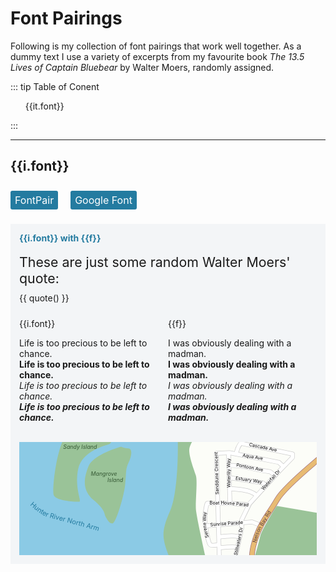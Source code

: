 # Font Pairings
Following is my collection of font pairings that work well together. As a dummy text I use a variety of excerpts from my favourite book *The 13.5 Lives of Captain Bluebear* by Walter Moers, randomly assigned. 

::: tip Table of Conent
 <ul id="toc" >
 <li v-for="it in items"><a v-bind:href="'#' + it.font">{{it.font}}</a></li>
 </ul>
 :::

<div id="fp">
    <div v-for="i in items">
    <hr />
        <h2 :id="i.font" class="th3" v-bind:style="{fontFamily: i.font}">{{i.font}} </h2>
        <a v-if="i.fontpair !== ''" class="button" target="_blank" v-bind:href="i.fontpair">FontPair</a>
        <a v-if="i.google !== ''" class="button" target="_blank" v-bind:href="i.google">Google Font</a>
        <div class="fpair" v-for="f in i.pairsWith">
            <p class="bothFonts">{{i.font}} with {{f}}</p>
             <div class="title" v-bind:style="{fontFamily: i.font, fontWeight:500}">These are just some random Walter Moers' quote: </div>
            <div class="pairW" v-bind:style="{fontFamily: f, fontWeight:500}"> {{ quote() }}</div>  
            <div class="font1" v-bind:style="{fontFamily: i.font}">
            <p>{{i.font}} </p>
            <p>
            Life is too precious to be left to chance. <br />
            <b>Life is too precious to be left to chance.</b><br />
            <i>Life is too precious to be left to chance.</i><br />
            <b><i>Life is too precious to be left to chance.</i></b>
            </p>
            </div>
            <div class="font2" v-bind:style="{fontFamily: f}">
            <p>{{f}}</p>
            <p>I was obviously dealing with a madman.<br />
            <b>I was obviously dealing with a madman.</b><br />
            <i>I was obviously dealing with a madman.</i><br />
            <b><i>I was obviously dealing with a madman.</i></b>
            </p></div>
            <div style="clear:both"></div>
            <br />
            <svg version="1.1" xmlns="http://www.w3.org/2000/svg" xmlns:xlink="http://www.w3.org/1999/xlink" x="0px" y="0px" viewBox="0 3 650 247" style="enable-background:new 0 0 960 251.3;" xml:space="preserve">
            <style type="text/css">
              .st0{fill:#8BCAE5;}
              .st1{fill:#9AC398;}
              .st2{fill:#FCFDF8;}
              .st3{fill:none;stroke:#CCCCCC;stroke-width:10;stroke-linejoin:round;stroke-miterlimit:10;}
              .st4{fill:none;stroke:#FFFFFF;stroke-width:8;stroke-linejoin:round;stroke-miterlimit:10;}
              .st5{fill:none;stroke:#9C6D7E;stroke-width:12;stroke-miterlimit:10;}
              .st6{fill:none;stroke:#E8BB73;stroke-width:10;stroke-miterlimit:10;}
              .st7{font-size:12px; font-style: italic;}
              .st8{font-family:Open Sans;font-size:11pt; fill:#000000;}
              .st9{font-size:10px; fill:#000000;}
              .st10{font-size:11px; fill:#553A44;}
            </style>
            <g id="water">
              <rect id="XMLID_6_" y="0.6" class="st0" width="960" height="250.8"/>
            </g>
            <g id="water_label">
                <path id="XMLID_x5F_98_x5F_" fill="none" d="M8.5,125.8c0,0,32,36,56.5,42.3s93.5,24.6,110.5,30.5"/>
              <text id="XMLID_99_">	<textPath  xlink:href="#XMLID_x5F_98_x5F_" startOffset="11.2793%">
            <tspan v-bind:style="{fontFamily: f}" style="font-size:11pt" fill="#247BA0">Hunter River North Arm</tspan>	</textPath>
            </text>
            </g>
            <!--g id="title">
              <rect id="XMLID_15_" y="214.1" fill="#ffffff" width="300" height="37.6"/>
              <text id="XMLID_97_" transform="matrix(1 0 0 1 8.5 239.0738)" class="st8">Section of Port Hunter, Newcastle, Australia</text>
            </g-->
            <g id="green">
              <path id="XMLID_3_" class="st1" d="M222.3,13.1c0,0-60.3,16.7-70.7,42.3c-10.3,25.7-15.3,53,11,74.7s22.3,30,26.7,37.3
                c4.3,7.3,8.3,14.3,15,13.3c6.7-1,24-57.2,27-83.8s0.7-34.9,7.3-48.2c6.7-13.3,9.7-30.7,0-31.7C229,16.1,222.3,13.1,222.3,13.1z"/>
              <path id="XMLID_18_" class="st1" d="M346.4,1.1c0.9,41-2,119.9-16.8,152.5c-17.3,38.3-15.3,53.1-13,65.7
                c2.3,12.7,10.3,32.8,10.3,32.8h632V1.1H346.4z"/>
              <path id="XMLID_19_" class="st1" d="M94.8,1.1C78.7,38.1,72.2,106.9,75,118.2c3.7,14.7,52,16.1,56.7,15.1c4.7-1-11.3-31.1-3-71.1
                C137,22.2,190,10.6,197,7.6c2-0.9,3.4-3.6,4.7-6.6H94.8z"/>
            </g>
            <g id="green_label">
                <text id="XMLID_1_" fill="#355834" transform="matrix(1 0 0 1 156.5 76.4084)"><tspan x="0" y="0" class="st7" v-bind:style="{fontFamily: f}">Mangrove </tspan><tspan x="36" y="14.4" fill="#355834" class="st7" v-bind:style="{fontFamily: f}">Island</tspan></text>
                <text id="XMLID_12_" fill="#355834" transform="matrix(1 0 0 1 96 18.6)" class="st7" v-bind:style="{fontFamily: f}">Sandy Island</text>
            </g>
            <g id="urban">
              <path id="XMLID_17_" class="st2" d="M378.6,1.1c-2.6,4-5.1,9.2-6.6,14.5c-3.7,13.7,10.3,49.1,14,60.7c3.7,11.7-1.3,56.9,0,73.9
                s20.3,101.4,20.3,101.4l108.7-0.1c0,0,8-27.1,11.3-42.1c3.3-15,36.3-66.7,36.3-66.7L960,210.2L959.8,1.1H378.6z"/>
            </g>
            <g id="streets_outline">
              <polyline id="XMLID_93_" class="st3" points="577,56.7 567.3,47.4 459.3,26.4 430.7,27.7 437,251.5 	"/>
              <path id="XMLID_92_" class="st3" d="M472.7,251.3l13.3-59.9v-18.3l17.6-35.7l60.7-66.7l32.7-34v-7.7L483.9,5.7c0,0-5.9,8-7.5,14
                s-3.4,9.8-3.4,9.8"/>
              <line id="XMLID_91_" class="st3" x1="457.3" y1="26.4" x2="460.3" y2="135.4"/>
              <path id="XMLID_90_" class="st3" d="M436.1,226.8c0,0-16.2,4.3-19.5,0c-2.2-2.9-7.5-21.5-9.9-41c-1.3-10.3-1.8-16.8-0.7-25.4
                c3.3-24.7,4.7-23.3,4.7-23.3H463l38.7,3.5"/>
              <polyline id="XMLID_89_" class="st3" points="529.3,185.4 508.7,177.7 406.6,186.5 	"/>
              <path id="XMLID_88_" class="st3" d="M435.8,210.4c0,0,24.8-3,33.8-2s12.8,2.1,12.8,2.1"/>
              <path id="XMLID_87_" class="st3" d="M436.5,234.1c0,0,29.8-2.7,34.2-1.7c4.3,1,6.3,1.9,6.3,1.9"/>
              <path id="XMLID_86_" class="st3" d="M459.6,105.1c0,0,33.9,1.7,46.1,7c12.3,5.3,13.4,8.7,13.4,8.7"/>
              <polyline id="XMLID_85_" class="st3" points="457.3,80.7 532.3,92.4 539.5,99.1 	"/>
              <path id="XMLID_84_" class="st3" d="M455.5,53.7c0,0,30.8,1,46.5,5.3c15.7,4.3,46.3,9,46.3,9l10.8,8.3"/>
            </g>
            <g id="streets_stroke">
                <polyline id="XMLID_95_" class="st4" points="577,56.7 567.3,47.4 459.3,26.4 430.7,27.7 437,251.5 	"/>
              <path id="XMLID_7_" class="st4" d="M472.2,251.3l13.8-59.9v-18.3l17.1-35.7l61-66.7l33-34v-7.7L483.4,5.7c0,0-5.4,8-7,14
                s-3.4,9.8-3.4,9.8"/>
            <line id="XMLID_94_" class="st4" x1="457.3" y1="26.4" x2="460.3" y2="135.4"/>
            <path id="XMLID_13_" class="st4" d="M436.1,226.8c0,0-16.2,4.3-19.5,0c-2.2-2.8-7.5-21.1-9.9-40.3c-1.3-10.1-1.8-17.3-0.7-25.7
                c3.3-24.3,4.7-23.7,4.7-23.7H463l38.5,3.6"/>
            <polyline id="XMLID_8_" class="st4" points="527.8,184.9 508.7,177.7 406.6,186.5 	"/>
            <path id="XMLID_10_" class="st4" d="M435.8,210.4c0,0,24.8-3,33.8-2s12.8,2.1,12.8,2.1"/>
            <path id="XMLID_11_" class="st4" d="M436.5,234.1c0,0,29.8-2.7,34.2-1.7c4.3,1,6.3,1.9,6.3,1.9"/>
            <path id="XMLID_9_" class="st4" d="M459.6,105.1c0,0,33.9,1.7,46.1,7c12.3,5.3,13.4,8.7,13.4,8.7"/>
            <polyline id="XMLID_14_" class="st4" points="457.3,80.7 532.3,92.4 539.5,99.1 	"/>
            <path id="XMLID_16_" class="st4" d="M457.3,54.2c0,0,29,0.5,44.7,4.9c15.7,4.3,46.3,9,46.3,9l10.8,8.3"/>
            </g>
            <g id="highway_outline">
              <path id="XMLID_4_" class="st5" d="M707.3-2.9c0,0-122.3,95.3-143.7,131.5c-21.3,36.2-31.8,44.5-43.6,74.9
                c-11.8,30.3-11.5,47.9-11.5,47.9"/>
            </g>
            <g id="highway_stroke">
              <path id="XMLID_96_" class="st6" d="M707.3-2.9c0,0-122.3,95.3-143.7,131.5c-21.3,36.2-31.8,44.5-43.6,74.9
                c-11.8,30.3-11.5,47.9-11.5,47.9"/>
            </g>
            <g id="streets_label">
                <text id="XMLID_100_" transform="matrix(0.9783 0.2072 -0.2072 0.9783 501.6785 11.6367)" class="st9" v-bind:style="{fontFamily: i.font}">Cascade Ave</text>
              <text id="XMLID_101_" transform="matrix(0.9854 0.1701 -0.1701 0.9854 487.6573 35.036)" class="st9" v-bind:style="{fontFamily: i.font}">Aqua Ave</text>
              <text id="XMLID_102_" transform="matrix(0.9814 0.1918 -0.1918 0.9814 473.8165 56.0929)" class="st9" v-bind:style="{fontFamily: i.font}">Pontoon Ave</text>
              <text id="XMLID_103_" transform="matrix(0.9895 0.1443 -0.1443 0.9895 472.1671 85.1794)" class="st9"v-bind:style="{fontFamily: i.font}">Estuary Way</text>
              <text id="XMLID_104_" transform="matrix(0.6673 -0.7448 0.7448 0.6673 533.5025 108.9447)" class="st9" v-bind:style="{fontFamily: i.font}">Waterfall Dr</text>
              <text id="XMLID_105_" transform="matrix(-5.572253e-003 -1 1 -5.572253e-003 461.2362 102.6934)" class="st9" v-bind:style="{fontFamily: i.font}">Waterlily Way</text>
              <text id="XMLID_106_" transform="matrix(-2.668273e-002 -0.9996 0.9996 -2.668273e-002 435.8367 117.8567)" class="st9" v-bind:style="{fontFamily: i.font}">Sanddune Crescent</text>
              <path id="XMLID_x5F_42_x5F__1_" fill="none" d="M415,140.1h48l38.4,3.8"/>
              <text id="XMLID_39_">	<textPath  xlink:href="#XMLID_x5F_42_x5F__1_" startOffset="1.0742%">
            <tspan  class="st9" v-bind:style="{fontFamily: i.font}">Boat House Parade</tspan>	</textPath>
            </text>
              <text id="XMLID_40_" transform="matrix(0.9973 -7.374790e-002 7.374790e-002 0.9973 417.5821 187.2032)" class="st9" v-bind:style="{fontFamily: i.font}">Sunrise Parade</text>
              <path id="XMLID_x5F_44_x5F_" fill="none" d="M417.6,224.8c0,0-8.1-28.3-8.8-35s-1-34.9,0-37.7s4.1-13.2,4.1-13.2"/>
              <text id="XMLID_41_">	<textPath  xlink:href="#XMLID_x5F_44_x5F_" startOffset="15.4948%">
            <tspan  class="st9" v-bind:style="{fontFamily: i.font}">Serene Way</tspan>	</textPath>
            </text>
              <text id="XMLID_43_" transform="matrix(0.21 -0.9777 0.9777 0.21 475.817 251.338)" class="st9" v-bind:style="{fontFamily: i.font}">Stillwaters Dr</text>
            </g>
            <g id="highway_label">
                <path id="XMLID_x5F_47_x5F_" fill="none" d="M512.3,246.6c0,0,8.3-40.8,13.8-50s24-40.5,24-40.5"/>
              <text id="XMLID_45_">	<textPath  xlink:href="#XMLID_x5F_47_x5F_" startOffset="23.7305%">
            <tspan  class="st10" v-bind:style="{fontFamily: i.font}">Nelson Bay Rd</tspan>	</textPath>
            </text>
            </g>
            </svg>
        </div>
    </div>
</div>

<script src="https://ajax.googleapis.com/ajax/libs/webfont/1.6.26/webfont.js"></script>
<script>
import data from './fonts.json'
export default {
  data() {
      return {
          items: data
      }
  }, 
  methods: {
      quote: function(){
         var quotes = [
        "It felt as if a shaft of lightning had gone in through one ear and out the other...Armies of dead men went marching through my head. I heard a noise like a cosmic scream. My brain turned to ice. Then the ice cracked in all directions and disintegrated into tiny particles like snowflakes, and each snowflake was afflicted by a pain of its very own. In the end, everything went black. I found myself looking out into the universe. Seated on a diminutive planet made of glass was a red dwarf who had twelve important messages for me.",
        "I could hear it from far away, that sound which only very big cities can produce: a sound consisting of all sounds rolled into one: the hum of voices and the cries of animals, bells ringing and the chink of coins, children's laughter and hammers beating metal, knives and forks clattering and a thousand doors slamming - the grandiose sound of life, of birth and death, itself.",
        "“It's quite simple, just follow the dotted line,“ the Planmaker explained. “Don't let any bad idea lead you astray. Don't let them persuade you to take a short cut or take one yourself. Life is a winding path. One sometimes has to make detours. That's my humble opinion, anyway.”",
        "Peoples usually start life by being born. Not me, though. That's to say, I don't know how I came into the world. Purely theoretically, I could have emerged from the foam on the crest of a wave or developed inside a seashell, like a pearl. Then again, I might have fallen from the sky, like a shooting star. The only certainty is that I was a foundling abondened in the middle of the ocean. My earliest memory is of being afloat in rough seas, naked and alone in a walnut shell, for at first I was very, very small.",
        "However, I'd always had a rather glamorous mental picture of the entrance to another dimension. To be honest, I couldn't see a thing. “You can't see it,“ Qwerty explained. “You can only smell it.“ I sniffed. A faint, entirely unfamiliar smell hung in the air. “I's definitely a dimensional hiatus, it smells of genff,“ said Qwerty. I had no idea what genff was, nor did I wish to be enlightened. Having found the hiatus some days earlier, Qwerty had been wondering to jump into it ever since. The odds against his landing in his home dimension were several billions to on."
    ]
    var nr = Math.floor(Math.random() * 5);
    return quotes[nr];
      }
  }
}
var fonts = []
var WebFont = require('webfontloader');
data.forEach(function(d){
    fonts.push(d.font);
    d.pairsWith.forEach(function(f){
        if (!fonts.includes(f)){
          fonts.push(f);
        }
    });
});
WebFont.load({
    google: {
      families: fonts
    }
  });

</script>
<style scoped>
.fpair{
    margin:1em 0 2em 0;
    background-color: #f3f5f7;
    padding: 1em;
}
.button {
  background-color: #247ba0;
  color:#fff;
  margin-right: 10px;
  line-height: 3em;
  padding: 5px 7px;
  text-decoration: none !important;
  border-radius: 3px;
  font-family: -apple-system, BlinkMacSystemFont, "Segoe UI", Roboto, Oxygen, Ubuntu, Cantarell, "Fira Sans", "Droid Sans", "Helvetica Neue", sans-serif !important;
  font-size: 16px !important;
  vertical-align: 0.2em;
  margin-right:1em
}
.button:hover {
  background-color: #123d50;
  color: #ffffff;
}
.title{
    font-size:16pt;
    margin:1em 0 0.5em 0;
    margin-top: 0.8em;
}
.bothFonts {
  margin-top:0;
  color:#247ba0;
  font-weight:bold;
}
.font1, .font2{
  width:50%;
  float:left;
  margin-top: 10px;
}
</style>